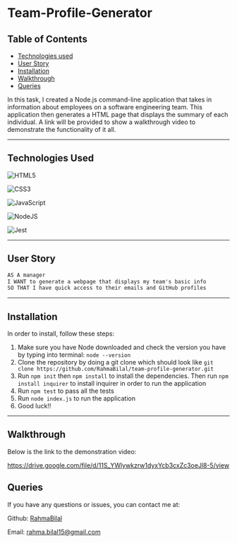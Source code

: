 # Team-Profile-Generator

## Table of Contents
- [Technologies used](#technologies-used)
- [User Story](#user-story)
- [Installation](#installation)
- [Walkthrough](#walkthrough)
- [Queries](#queries)


In this task, I created a Node.js command-line application that takes in information about employees on a software engineering team. This application then generates a HTML page that displays the summary of each individual. A link will be provided to show a walkthrough video to demonstrate the functionality of it all.

---


## Technologies Used

![HTML5](https://img.shields.io/badge/html5-%23E34F26.svg?style=for-the-badge&logo=html5&logoColor=white)

![CSS3](https://img.shields.io/badge/css3-%231572B6.svg?style=for-the-badge&logo=css3&logoColor=white)

![JavaScript](https://img.shields.io/badge/javascript-%23323330.svg?style=for-the-badge&logo=javascript&logoColor=%23F7DF1E)

![NodeJS](https://img.shields.io/badge/node.js-6DA55F?style=for-the-badge&logo=node.js&logoColor=white)

![Jest](https://img.shields.io/badge/-jest-%23C21325?style=for-the-badge&logo=jest&logoColor=white)


---


## User Story

```md
AS A manager
I WANT to generate a webpage that displays my team's basic info
SO THAT I have quick access to their emails and GitHub profiles
```

---


## Installation

In order to install, follow these steps:

1. Make sure you have Node downloaded and check the version you have by typing into terminal: `node --version`
2. Clone the repository by doing a git clone which should look like `git clone https://github.com/RahmaBilal/team-profile-generator.git`
3. Run `npm init` then `npm install` to install the dependencies. Then run `npm install inquirer` to install inquirer in order to run the application
4. Run `npm test` to pass all the tests
5. Run `node index.js` to run the application
6. Good luck!!


---

## Walkthrough

Below is the link to the demonstration video: 

https://drive.google.com/file/d/11S_YWlywkzrw1dyxYcb3cxZc3oeJl8-5/view


## Queries

If you have any questions or issues, you can contact me at:

Github: [RahmaBilal](https://github.com/RahmaBilal)

Email: rahma.bilal15@gmail.com

